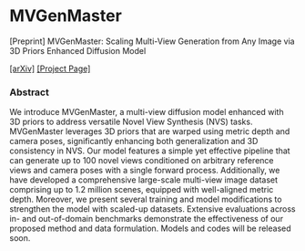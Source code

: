 # MVGenMaster

[Preprint] MVGenMaster: Scaling Multi-View Generation from Any Image via 3D Priors Enhanced Diffusion Model

[[arXiv]]() [[Project Page]](https://ewrfcas.github.io/MVGenMaster/)

### Abstract

We introduce MVGenMaster, a multi-view diffusion model enhanced with 3D priors to address versatile Novel View Synthesis (NVS) tasks. MVGenMaster leverages 3D priors that are warped using metric depth and camera poses, significantly enhancing both generalization and 3D consistency in NVS.
Our model features a simple yet effective pipeline that can generate up to 100 novel views conditioned on arbitrary reference views and camera poses with a single forward process.
Additionally, we have developed a comprehensive large-scale multi-view image dataset comprising up to 1.2 million scenes, equipped with well-aligned metric depth.
Moreover, we present several training and model modifications to strengthen the model with scaled-up datasets.
Extensive evaluations across in- and out-of-domain benchmarks demonstrate the effectiveness of our proposed method and data formulation.
Models and codes will be released soon.